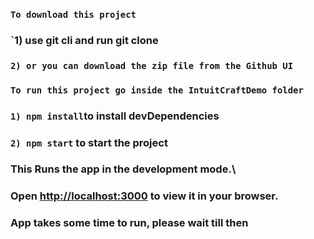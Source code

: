 ### `To download this project`
### `1) use git cli and run git clone
### `2) or you can download the zip file from the Github UI`

### `To run this project go inside the IntuitCraftDemo folder`
### `1) npm install`to install devDependencies
### `2) npm start` to start the project

### This Runs the app in the development mode.\
### Open [http://localhost:3000](http://localhost:3000) to view it in your browser. 
### App takes some time to run, please wait till then
